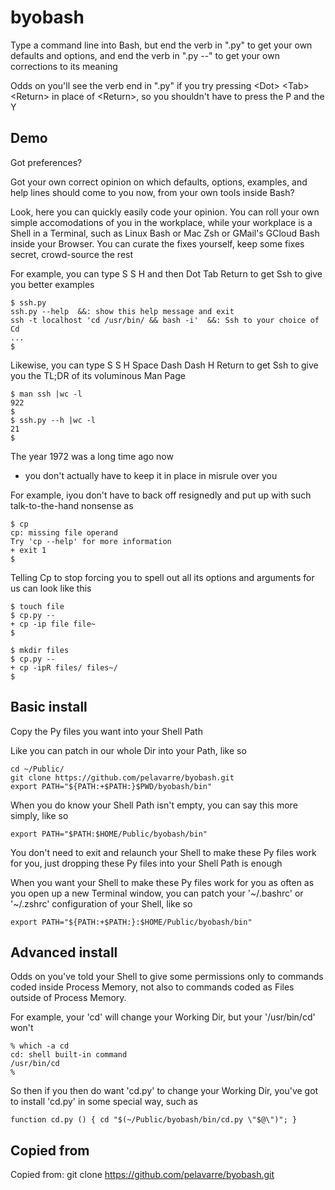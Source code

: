 # byobash

Type a command line into Bash,
but end the verb in ".py" to get your own defaults and options,
and end the verb in ".py --" to get your own corrections to its meaning

Odds on you'll see the verb end in ".py"
if you try pressing  \<Dot\> \<Tab\> \<Return\> in place of \<Return\>,
so you shouldn't have to press the P and the Y

## Demo

Got preferences?

Got your own correct opinion on which defaults, options, examples, and help lines
should come to you now, from your own tools inside Bash?

Look, here you can quickly easily code your opinion.
You can roll your own simple accomodations of you in the workplace,
while your workplace is a Shell in a Terminal,
such as Linux Bash or Mac Zsh or GMail's GCloud Bash inside your Browser.
You can curate the fixes yourself, keep some fixes secret, crowd-source the rest

For example, you can type S S H and then Dot Tab Return
to get Ssh to give you better examples

    $ ssh.py
    ssh.py --help  &&: show this help message and exit
    ssh -t localhost 'cd /usr/bin/ && bash -i'  &&: Ssh to your choice of Cd
    ...
    $

Likewise, you can type S S H Space Dash Dash H Return
to get Ssh to give you the TL;DR of its voluminous Man Page

    $ man ssh |wc -l
    922
    $
    $ ssh.py --h |wc -l
    21
    $

The year 1972 was a long time ago now
- you don't actually have to keep it in place in misrule over you

For example, iyou don't have to back off resignedly and
put up with such talk-to-the-hand nonsense as

    $ cp
    cp: missing file operand
    Try 'cp --help' for more information
    + exit 1
    $

Telling Cp to stop forcing you to spell out all its options and arguments for us
can look like this

    $ touch file
    $ cp.py --
    + cp -ip file file~
    $

    $ mkdir files
    $ cp.py --
    + cp -ipR files/ files~/
    $

## Basic install

Copy the Py files you want into your Shell Path

Like you can patch in our whole Dir into your Path, like so

    cd ~/Public/
    git clone https://github.com/pelavarre/byobash.git
    export PATH="${PATH:+$PATH:}$PWD/byobash/bin"

When you do know your Shell Path isn't empty, you can say this more simply, like so

    export PATH="$PATH:$HOME/Public/byobash/bin"

You don't need to exit and relaunch your Shell to make these Py files work for you,
just dropping these Py files into your Shell Path is enough

When you want your Shell to make these Py files work for you
as often as you open up a new Terminal window,
you can patch your '~/.bashrc' or '~/.zshrc' configuration of your Shell, like so

    export PATH="${PATH:+$PATH:}:$HOME/Public/byobash/bin"

## Advanced install

Odds on you've told your Shell to give some permissions
only to commands coded inside Process Memory,
not also to commands coded as Files outside of Process Memory.

For example, your 'cd' will change your Working Dir, but your '/usr/bin/cd' won't

    % which -a cd
    cd: shell built-in command
    /usr/bin/cd
    %

So then if you then do want 'cd.py' to change your Working Dir,
you've got to install 'cd.py' in some special way, such as

    function cd.py () { cd "$(~/Public/byobash/bin/cd.py \"$@\")"; }

## Copied from

Copied from:  git clone https://github.com/pelavarre/byobash.git

